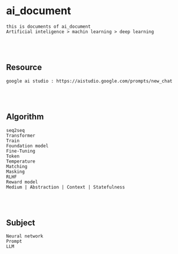 <!--------------------------------------------------------------------------------- Description -->
# ai_document
    this is documents of ai_document
    Artificial inteligence > machin learning > deep learning

<!--------------------------------------------------------------------------------- Resource -->
<br><br>

## Resource  

    google ai studio : https://aistudio.google.com/prompts/new_chat

<!--------------------------------------------------------------------------------- Algorithm -->
<br><br>

## Algorithm
    seq2seq
    Transformer
    Train
    Foundation model
    Fine-Tuning
    Token
    Temperature
    Matching
    Masking
    RLHF
    Reward model
    Medium | Abstraction | Context | Statefulness

<!--------------------------------------------------------------------------------- Subject -->
<br><br>

## Subject
    Neural network
    Prompt
    LLM
    

